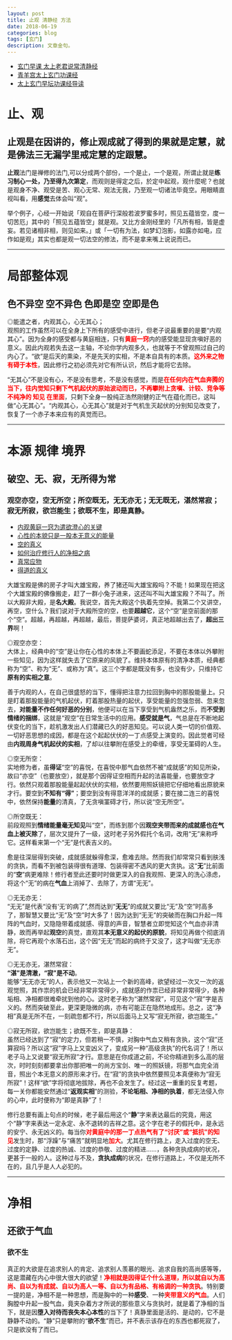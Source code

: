 ```yaml
---
layout: post
title: 止观 清静经 方法
date: 2018-06-19
categories: blog
tags: [玄门]
description: 文章金句。
---
```


- [玄门早课 太上老君说常清静经](https://www.bilibili.com/video/av1525888/?spm_id_from=333.338.recommend_report.1)
- [青羊宫太上玄门功课经](https://www.bilibili.com/video/av5894399)
- [太上玄门早坛功课经导读](https://www.bilibili.com/video/av8878248)


# 止、观
## 止观是在因讲的，修止观成就了得到的果就是定慧，就是佛法三无漏学里戒定慧的定跟慧。
**止观**法门是禅修的法门,可以分成两个部份，一个是止，一个是观，所谓止就是**练习制心一处，乃至得九次第定**，而观则是得定之后，於定中起观，观什麼呢？也就是观身不净、观受是苦、观心无常、观法无我，乃至观一切诸法毕竟空。用眼睛直视叫看，用**感觉**去体会叫“观”。


举个例子，心经一开始说「观自在菩萨行深般若波罗蜜多时，照见五蕴皆空，度一切苦厄」其中的「照见五蕴皆空」就是观。又比方金刚经里的「凡所有相，皆是虚妄。若见诸相非相，则见如来。」或「一切有为法，如梦幻泡影，如露亦如电，应作如是观」其实也都是观一切法空的修法，而不是拿来嘴上说说而已。

----

# 局部整体观
## 色不异空 空不异色 色即是空 空即是色
◎能遣之者，内观其心，心无其心；<br>
观照的工作虽然可以在全身上下所有的感受中进行，但老子说最重要的是要“内观其心”。因为全身的感受都与黄庭相连，只有<font color="#FF0000"><b>黄庭一窍</b></font>内的感受能显现贪嗔好恶的意义。因此内观若失去这一主轴，不论你学内观多久，也就等于不曾观照过自己的内心了。“欲”是后天的熏染，不是先天的实相，不是本自具有的本质。<font color="#FF0000"><b>这外来之物有碍于本性</b></font>，因此修行之初必须先对它有所认识，然后才能将它去除。


“无其心”不是没有心，不是没有思考，不是没有感觉，而是<font color="#FF0000"><b>在任何内在气血奔腾的当下，往内觉知只剩下气机起伏的原始波动而已，不再攀附上贪嗔、计较、竞争等不纯净的 知见 在里面</b></font>，只剩下全身一股纯正浩然刚健的正气在蕴化而已，这叫做“心无其心”。“内观其心，心无其心”就是对于气机生灭起伏的分别知见改变了，恢复了一个赤子本来应有的真觉而已。

----

# 本源 规律 境界
## 破空、无、寂，无所得为常
### 观空亦空，空无所空；所空既无，无无亦无；无无既无，湛然常寂；寂无所寂，欲岂能生；欲既不生，即是真静。
- [内观黄庭一窍为遣欲澄心的关键](http://blog.sina.com.cn/s/blog_e4597a6e0102vlur.html)
- [心性的本貌只是一股本无意义的能量](http://blog.sina.com.cn/s/blog_e4597a6e0102vm2d.html)
- [空的真义](http://blog.sina.com.cn/s/blog_e4597a6e0102vm5t.html)
- [如何治疗修行人的净相之病](http://blog.sina.com.cn/s/blog_e4597a6e0102vm89.html)
- [真常应物](http://blog.sina.com.cn/s/blog_e4597a6e0102vm9r.html)
- [得道的真义](http://blog.sina.com.cn/s/blog_e4597a6e0102vmys.html)


大雄宝殿是佛的房子才叫大雄宝殿，养了猪还叫大雄宝殿吗？不能！如果现在把这个大雄宝殿的佛像搬走，赶了一群小兔子进来，这还叫不叫大雄宝殿？不叫了。所以大殿非大殿，是**名大殿**。我说空，首先大殿这个执着先空掉。我第二个又讲空，再空，空什么？我们说对于大殿所空的空，也要**超越它**，这个“空”是空前面的那个“空”。超越，再超越，再超越，最后，菩提萨婆诃，真正地超越出去了，**超出三界**啊！


◎观空亦空：<br>
大体上，经典中的“空”是让你在心性的本体上不要画蛇添足，不要在本体以外攀附一些知见，因为这样就失去了它原来的风貌了。维持本体原有的清净本质，经典都称为“空”、称为“无”、或称为“真”。这三个字都是既没有多，也没有少，只维持它**原有的实相之意**。


善于内观的人，在自己很盛怒的当下，懂得把注意力拉回到胸中的那股能量上。只是盯着那股能量的气机起伏，盯着那股热量的起伏，享受能量的忽强忽弱、忽来忽去，**对能量不作任何好恶的分别**，他便可以在当下享受到气机盎然之乐，而**不受到情绪的捆绑**，这就是“观空”在日常生活中的应用。**感受就是气**，气总是在不断地起伏变化的当下，趁机激发出人们潜藏已久的好恶知见。可以说人类一切的价值观、一切好恶思想的成因，都是在这个起起伏伏的一丁点感受上演变的。因此觉者可经由**内观周身气机起伏的实相**，了却以往攀附在感受上的牵缠，享受无罣碍的人生。


◎空无所空：<br>
实地修为者，虽**得证**“空”的喜悦，在喜悦中那气血依然不被“成就感”的知见所染，故曰“亦空”（也要放空），就是那个因得证空相而升起的法喜能量，也要放空才行。依然只观着那股能量起起伏伏的实相，依然要用照妖镜把它仔细地看出原貌来才行。要空到**不知有“得”**；要空到没有得意洋洋的成就感；要在接二连三的喜悦中，依然保持**能量**的清真，了无贪嗔罣碍才行，所以说“空无所空”。


◎所空既无：<br>
前段观照到**情绪能量毫无知见**叫“空”，而练到那个因**观空夹带而来的成就感也在气血上被灭除**了，层次又提升了一级，这时老子另外假托个名词，改用“无”来称呼它。这样看来第一个“无”是代表吉义的。


愈是往深层得到突破，成就感就躲得愈深，愈难去除。然而我们却常常只看到肤浅的贪执，而看不到被包装得很有道理、包装得密不透风的更大贪执。这“**无**”比前面的“**空**”病更难除！修行者至此还要时时做更深入的自我观照、更深入的洗心涤虑，将这个“无”的病在**气血**上消掉了、去除了，方谓“无无”。


◎无无亦无：<br>
“无无”是代表“没有‘无’的病了”,然而达到“**无无**”的成就又要比“无”及“空”时高多了，那智慧又要比“无”及“空”时大多了！因为达到“无无”的突破而在胸口升起一阵阵的气血时，又隐隐带着成就感、得意的声音，智慧者立即觉知这个气血亦非清静，故而再举起**观空**的真觉，直观其**本无意义的起伏的原貌**，将知见再做个彻底消除，将它再观个水落石出，这个因“无无”而起的病终于又没了，这才叫做“无无亦无”。

 ◎无无亦无，湛然常寂：<br>
**“湛”是清澈，“寂”是不动**。<br>
能够“无无亦无”的人，表示他又一次站上一个新的高峰，欲望经过一次又一次的返观觉照，其作祟的机会已经非常非常得少，成就感的作祟已经非常非常得少，各种垢相、净相都很难牵扰到他的心。这时老子称为“湛然常寂”，可见这个“寂”字是吉义的。然而突破至此，更深更隐微的病，亦有可能正在隐然地成形。总之，这“净相”真是无所不在，一刻疏忽都不行，所以后面马上又写“寂无所寂，欲岂能生。”


◎寂无所寂，欲岂能生；欲既不生，即是真静：<br>
虽然已经达到了“寂”的定力，但若稍一不慎，对胸中气血又稍有贪执，这个“寂”还算寂吗？所以这“寂”字马上又变凶义了，变成另一种“高级贪执”的代名词了！所以老子马上又说要“寂无所寂”才行。意思是在你成道之前，不论你精进到多么高的层次，时时刻刻都要拿出你那把唯一的尚方宝剑、唯一的照妖镜，将那气血完全消音，照出个本无意义的原形来才行。在“寂”的贪执中依然要照见本真便称为“寂无所寂”！这样“欲”字将彻底地拔除，再也不会发生了。经过这一重重的反复考题，每一关你都能安然通过“**返观实相**”的测验，**不论垢相、净相的执着**，都无法侵入你的心中，此时便称为“即是真静”了！


修行总要有画上句点的时候，老子最后用这个“**静**”字来表达最后的究竟，用这个“静”字来表达一定永定、永不退转的吉祥之意。这个字在老子的假托中，是永远的安宁、永无凶义的。每当你<font color="#FF0000"><b>对黄庭中的那一丁点热气有了“讨厌”或“抵抗”的知见</b></font>发生时，那“浮躁”与“痛苦”就明显地<font color="#FF0000"><b>加大</b></font>。尤其在修行路上，走入过度的空无、过度的定静、过度的热诚、过度的恭敬、过度的精进……，各种贪执成病的状况，更甚于一般的人。这种过与不及，**贪执成病**的状况，在修行道路上，不仅是无所不在的，且几乎是人人必犯的。

----

# 净相
## 还欲于气血
### 欲不生

真正的大欲是在追求别人的肯定、追求别人羡慕的眼光、追求自我的高尚感等等，这是潜藏在内心中很大很大的欲望！<font color="#FF0000"><b>净相就是因得证个什么道理，所以就自以为高尚、自以为有成就、自以为高人一等、自以为有品格、有格调的一种贪执</b></font>。特别要一提的是，净相不是一种思想，而是胸中的一种**感受**、一种<font color="#FF0000"><b>夹带意义的气血</b></font>。人们胸膛中升起一股气血，竟夹杂着方才所说的那些意义与贪执时，就是着了净相的当下，就是因**堕入对待而丧失本心本性**的当下了！真静里面是活的、是动的，它不是静静不动的。“静”只是攀附的“**欲不生**”而已，并不表示该存在的东西也都死寂了，只是欲没有了而已。





